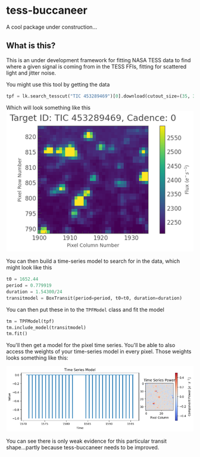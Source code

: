 # tess-buccaneer

A cool package under construction...

## What is this?

This is an under development framework for fitting NASA TESS data to find where a given signal is coming from in the TESS FFIs, fitting for scattered light and jitter noise. 

You might use this tool by getting the data

```python
tpf = lk.search_tesscut("TIC 453289469")[0].download(cutout_size=(35, 36), quality_bitmask=175)
```
Which will look something like this
![TPF](docs/images/tpf.png)

You can then build a time-series model to search for in the data, which might look like this

```python
t0 = 1652.44
period = 0.779919
duration = 1.54300/24
transitmodel = BoxTransit(period=period, t0=t0, duration=duration)
```

You can then put these in to the `TPFModel` class and fit the model

```python
tm = TPFModel(tpf)
tm.include_model(transitmodel)
tm.fit()
```

You'll then get a model for the pixel time series. You'll be able to also access the weights of your time-series model in every pixel. Those weights looks something like this:

![TPF](docs/images/model.png)

You can see there is only weak evidence for this particular transit shape...partly because tess-buccaneer needs to be improved.




